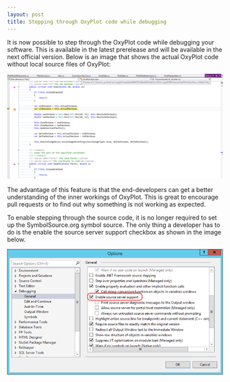 ```yaml
---
layout: post
title: Stepping through OxyPlot code while debugging
---
```


It is now possible to step through the OxyPlot code while debugging your software. This is available in the latest prerelease and will be available in the next official version. Below is an image that shows the actual OxyPlot code without local source files of OxyPlot:

![GitLink example]

The advantage of this feature is that the end-developers can get a better understanding of the inner workings of OxyPlot. This is great to encourage pull requests or to find out why something is not working as expected.

To enable stepping through the source code, it is no longer required to set up the SymbolSource.org symbol source. The only thing a developer has to do is the enable the source server support checkbox as shown in the image below.

![GitLink settings]

[GitLink example]: /public/images/gitlink-example.png
[GitLink settings]: /public/images/gitlink-settings.png
